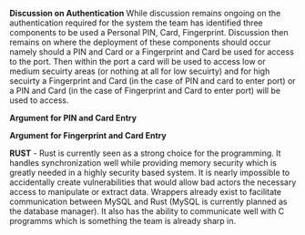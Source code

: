 **Discussion on Authentication**
While discussion remains ongoing on the authentication required for the system the team has identified three components to be used a Personal PIN, Card, Fingerprint.
Discussion then remains on where the deployment of these components should occur namely should a PIN and Card or a Fingerprint and Card be used for access to the
port. Then within the port a card will be used to access low or medium secuirty areas (or nothing at all for low secuirty) and for high secuirty a 
Fingerprint and Card (in the case of PIN and card to enter port) or a PIN and Card (in the case of Fingerprint and Card to enter port) will be used to access.

**Argument for PIN and Card Entry**



**Argument for Fingerprint and Card Entry**






**RUST** - Rust is currently seen as a strong choice for the programming. It handles synchronization well while providing memory security which is greatly needed
in a highly security based system. It is nearly impossible to accidentally create vulnerabilities that would allow bad actors the necessary access to manipulate 
or extract data. Wrappers already exist to facilitate communication between MySQL and Rust (MySQL is currently planned as the database manager). It also has 
the ability to communicate well with C programms which is something the team is already sharp in. 
